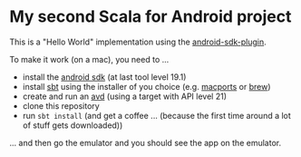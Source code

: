 # My second Scala for Android project

This is a "Hello World" implementation using the [android-sdk-plugin](https://github.com/pfn/android-sdk-plugin).

To make it work (on a mac), you need to ...

* install the [android sdk](http://developer.android.com/sdk/installing/index.html?pkg=tools) (at last tool level 19.1)
* install [sbt](http://www.scala-sbt.org) using the installer of you choice (e.g. [macports](https://www.macports.org) or [brew](http://brew.sh))
* create and run an [avd](http://developer.android.com/tools/help/emulator.html) (using a target with API level 21)
* clone this repository
* run `sbt install` (and get a coffee ... (because the first time around a lot of stuff gets downloaded))

... and then go the emulator and you should see the app on the emulator.
